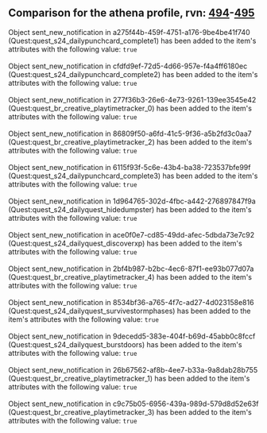 ## Comparison for the athena profile, rvn: [494](https://github.com/PRO100KatYT/FortniteProfileRevisions/tree/main/profiles/athena/494%20athena.json)-[495](https://github.com/PRO100KatYT/FortniteProfileRevisions/tree/main/profiles/athena/495%20athena.json)

Object sent_new_notification in a275f44b-459f-4751-a176-9be4be41f740 (Quest:quest_s24_dailypunchcard_complete1) has been added to the item's attributes with the following value: `true`
<br><br>
Object sent_new_notification in cfdfd9ef-72d5-4d66-957e-f4a4ff6180ec (Quest:quest_s24_dailypunchcard_complete2) has been added to the item's attributes with the following value: `true`
<br><br>
Object sent_new_notification in 277f36b3-26e6-4e73-9261-139ee3545e42 (Quest:quest_br_creative_playtimetracker_0) has been added to the item's attributes with the following value: `true`
<br><br>
Object sent_new_notification in 86809f50-a6fd-41c5-9f36-a5b2fd3c0aa7 (Quest:quest_br_creative_playtimetracker_2) has been added to the item's attributes with the following value: `true`
<br><br>
Object sent_new_notification in 6115f93f-5c6e-43b4-ba38-723537bfe99f (Quest:quest_s24_dailypunchcard_complete3) has been added to the item's attributes with the following value: `true`
<br><br>
Object sent_new_notification in 1d964765-302d-4fbc-a442-276897847f9a (Quest:quest_s24_dailyquest_hidedumpster) has been added to the item's attributes with the following value: `true`
<br><br>
Object sent_new_notification in ace0f0e7-cd85-49dd-afec-5dbda73e7c92 (Quest:quest_s24_dailyquest_discoverxp) has been added to the item's attributes with the following value: `true`
<br><br>
Object sent_new_notification in 2bf4b987-b2bc-4ec6-87f1-ee93b077d07a (Quest:quest_br_creative_playtimetracker_4) has been added to the item's attributes with the following value: `true`
<br><br>
Object sent_new_notification in 8534bf36-a765-4f7c-ad27-4d023158e816 (Quest:quest_s24_dailyquest_survivestormphases) has been added to the item's attributes with the following value: `true`
<br><br>
Object sent_new_notification in 9decedd5-383e-404f-b69d-45abb0c8fccf (Quest:quest_s24_dailyquest_burstdoors) has been added to the item's attributes with the following value: `true`
<br><br>
Object sent_new_notification in 26b67562-af8b-4ee7-b33a-9a8dab28b755 (Quest:quest_br_creative_playtimetracker_1) has been added to the item's attributes with the following value: `true`
<br><br>
Object sent_new_notification in c9c75b05-6956-439a-989d-579d8d52e63f (Quest:quest_br_creative_playtimetracker_3) has been added to the item's attributes with the following value: `true`
<br><br>
